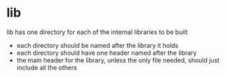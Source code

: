 lib
===

lib has one directory for each of the internal libraries to be built

- each directory should be named after the library it holds
- each directory should have one header named after the library
- the main header for the library, unless the only file needed, should just include all the others
